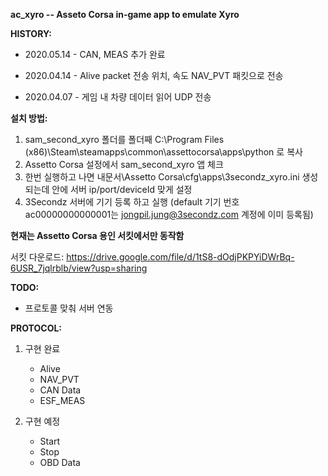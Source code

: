 
**ac_xyro -- Asseto Corsa in-game app to emulate Xyro**


**HISTORY:**
* 2020.05.14 - CAN, MEAS 추가 완료

* 2020.04.14 - Alive packet 전송
             위치, 속도 NAV_PVT 패킷으로 전송

* 2020.04.07 - 게임 내 차량 데이터 읽어 UDP 전송

**설치 방법:**
1) sam_second_xyro 폴더를 폴더째 C:\Program Files (x86)\Steam\steamapps\common\assettocorsa\apps\python 로 복사
2) Assetto Corsa 설정에서 sam_second_xyro 앱 체크
3) 한번 실행하고 나면 내문서\Assetto Corsa\cfg\apps\3secondz_xyro.ini 생성되는데 안에 서버 ip/port/deviceId 맞게 설정
4) 3Secondz 서버에 기기 등록 하고 실행
(default 기기 번호 ac00000000000001는 jongpil.jung@3secondz.com 계정에 이미 등록됨)

**현재는 Assetto Corsa 용인 서킷에서만 동작함**

서킷 다운로드: https://drive.google.com/file/d/1tS8-dOdjPKPYiDWrBq-6USR_7jqlrblb/view?usp=sharing


**TODO:**
- 프로토콜 맞춰 서버 연동


**PROTOCOL:**
1. 구현 완료
   - Alive
   - NAV_PVT
   - CAN Data
   - ESF_MEAS
   
3. 구현 예정
   - Start
   - Stop
   - OBD Data
